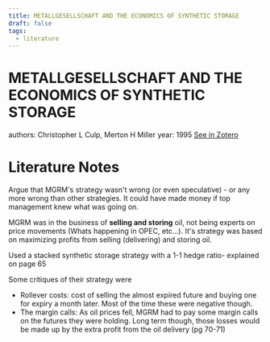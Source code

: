 ```yaml
---
title: METALLGESELLSCHAFT AND THE ECONOMICS OF SYNTHETIC STORAGE
draft: false
tags:
  - literature
---
```


# METALLGESELLSCHAFT AND THE ECONOMICS OF SYNTHETIC STORAGE
authors: Christopher L Culp, Merton H Miller
year: 1995
[See in Zotero](zotero://select/items/@culp1995a)

# Literature Notes
Argue that MGRM's strategy wasn't wrong (or even speculative) - or any more wrong than other strategies. It could have made money if top management knew what was going on. 

MGRM was in the business of **selling and storing** oil, not being experts on price movements (Whats happening in OPEC, etc...). It's strategy was based on maximizing profits from selling (delivering) and storing oil. 

Used a stacked synthetic storage strategy with a 1-1 hedge ratio- explained on page 65

Some critiques of their strategy were 
- Rollever costs: cost of selling the almost expired future and buying one for expiry a month later. Most of the time these were negative though.
- The margin calls: As oil prices fell, MGRM had to pay some margin calls on the futures they were holding. Long term though, those losses would be made up by the extra profit from the oil delivery (pg 70-71)
